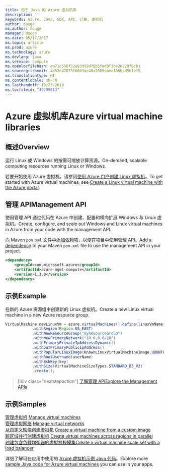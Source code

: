 ```yaml
---
title: 用于 Java 的 Azure 虚拟机库
description: ''
keywords: Azure, Java, SDK, API, 计算, 虚拟机
author: douge
ms.author: douge
manager: douge
ms.date: 05/17/2017
ms.topic: article
ms.prod: azure
ms.technology: azure
ms.devlang: java
ms.service: compute
ms.openlocfilehash: ea71c556f32a83d59d76b5fed8f3be26229f0cb1
ms.sourcegitcommit: 4d52e47073fb0b3ac40a2689daea186bad5b1ef5
ms.translationtype: HT
ms.contentlocale: zh-CN
ms.lasthandoff: 10/23/2018
ms.locfileid: "49799813"
---
```

# <a name="azure-virtual-machine-libraries"></a><span data-ttu-id="9fa5f-103">Azure 虚拟机库</span><span class="sxs-lookup"><span data-stu-id="9fa5f-103">Azure virtual machine libraries</span></span>

## <a name="overview"></a><span data-ttu-id="9fa5f-104">概述</span><span class="sxs-lookup"><span data-stu-id="9fa5f-104">Overview</span></span>

<span data-ttu-id="9fa5f-105">运行 Linux 或 Windows 的按需可缩放计算资源。</span><span class="sxs-lookup"><span data-stu-id="9fa5f-105">On-demand, scalable computing resources running Linux or Windows.</span></span>

<span data-ttu-id="9fa5f-106">若要开始使用 Azure 虚拟机，请参阅[使用 Azure 门户创建 Linux 虚拟机](/azure/virtual-machines/linux/quick-create-portal)。</span><span class="sxs-lookup"><span data-stu-id="9fa5f-106">To get started with Azure virtual machines, see [Create a Linux virtual machine with the Azure portal](/azure/virtual-machines/linux/quick-create-portal).</span></span>

## <a name="management-api"></a><span data-ttu-id="9fa5f-107">管理 API</span><span class="sxs-lookup"><span data-stu-id="9fa5f-107">Management API</span></span>

<span data-ttu-id="9fa5f-108">使用管理 API 通过代码在 Azure 中创建、配置和横向扩展 Windows 与 Linux 虚拟机。</span><span class="sxs-lookup"><span data-stu-id="9fa5f-108">Create, configure, and scale out Windows and Linux virtual machines in Azure from your code with the management API.</span></span>

<span data-ttu-id="9fa5f-109">向 Maven `pom.xml` 文件中[添加依赖项](https://maven.apache.org/guides/getting-started/index.html#How_do_I_use_external_dependencies)，以便在项目中使用管理 API。</span><span class="sxs-lookup"><span data-stu-id="9fa5f-109">[Add a dependency](https://maven.apache.org/guides/getting-started/index.html#How_do_I_use_external_dependencies) to your Maven `pom.xml` file to use the management API in your project.</span></span>  

```XML
<dependency>
    <groupId>com.microsoft.azure</groupId>
    <artifactId>azure-mgmt-compute</artifactId>
    <version>1.3.0</version>
</dependency>
```   


## <a name="example"></a><span data-ttu-id="9fa5f-110">示例</span><span class="sxs-lookup"><span data-stu-id="9fa5f-110">Example</span></span>

<span data-ttu-id="9fa5f-111">在新的 Azure 资源组中创建新的 Linux 虚拟机。</span><span class="sxs-lookup"><span data-stu-id="9fa5f-111">Create a new Linux virtual machine in a new Azure resource group.</span></span>

```java
VirtualMachine newLinuxVm = azure.virtualMachines().define(linuxVmName)
            .withRegion(Region.US_EAST)
            .withNewResourceGroup("myResourceGroup")
            .withNewPrimaryNetwork("10.0.0.0/28")
            .withPrimaryPrivateIpAddressDynamic()
            .withoutPrimaryPublicIpAddress()
            .withPopularLinuxImage(KnownLinuxVirtualMachineImage.UBUNTU_SERVER_16_04_LTS)
            .withRootUsername(userName)
            .withSshKey(key)
            .withSize(VirtualMachineSizeTypes.STANDARD_D3_V2)
            .create();
```

> [!div class="nextstepaction"]
> [<span data-ttu-id="9fa5f-112">了解管理 API</span><span class="sxs-lookup"><span data-stu-id="9fa5f-112">Explore the Management APIs</span></span>](/java/api/overview/azure/virtualmachines/management)


## <a name="samples"></a><span data-ttu-id="9fa5f-113">示例</span><span class="sxs-lookup"><span data-stu-id="9fa5f-113">Samples</span></span>

<span data-ttu-id="9fa5f-114">[管理虚拟机][1] </span><span class="sxs-lookup"><span data-stu-id="9fa5f-114">[Manage virtual machines][1] </span></span>  
<span data-ttu-id="9fa5f-115">[管理虚拟网络][6] </span><span class="sxs-lookup"><span data-stu-id="9fa5f-115">[Manage virtual networks][6] </span></span>  
<span data-ttu-id="9fa5f-116">[从自定义映像创建虚拟机][2] </span><span class="sxs-lookup"><span data-stu-id="9fa5f-116">[Create a virtual machine from a custom image][2] </span></span>  
<span data-ttu-id="9fa5f-117">[跨区域并行创建虚拟机][5]  </span><span class="sxs-lookup"><span data-stu-id="9fa5f-117">[Create virtual machines across regions in parallel][5]  </span></span>  
<span data-ttu-id="9fa5f-118">[创建包含负载均衡器的虚拟机规模集][7]</span><span class="sxs-lookup"><span data-stu-id="9fa5f-118">[Create a virtual machine scale set with a load balancer][7]</span></span>    

[1]: ../docs-ref-conceptual/java-sdk-manage-virtual-machines.md
[2]: https://azure.microsoft.com/resources/samples/managed-disk-java-create-virtual-machine-using-custom-image/
[5]: ../docs-ref-conceptual/java-sdk-virtual-machines-in-parallel.md
[6]: ../docs-ref-conceptual/java-sdk-manage-virtual-networks.md
[7]: ../docs-ref-conceptual/java-sdk-manage-vm-scalesets.md

<span data-ttu-id="9fa5f-119">详细了解可在应用中使用的 [Azure 虚拟机示例 Java 代码](https://azure.microsoft.com/resources/samples/?platform=java&term=VM)。</span><span class="sxs-lookup"><span data-stu-id="9fa5f-119">Explore more [sample Java code for Azure virtual machines](https://azure.microsoft.com/resources/samples/?platform=java&term=VM) you can use in your apps.</span></span>